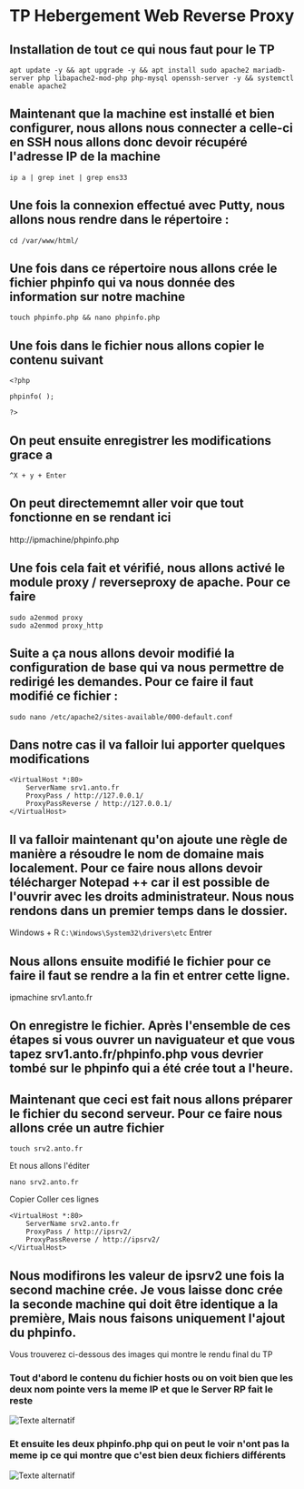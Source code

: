 # TP Hebergement Web Reverse Proxy

## Installation de tout ce qui nous faut pour le TP

```apt update -y && apt upgrade -y && apt install sudo apache2 mariadb-server php libapache2-mod-php php-mysql openssh-server -y && systemctl enable apache2```

## Maintenant que la machine est installé et bien configurer, nous allons nous connecter a celle-ci en SSH nous allons donc devoir récupéré l'adresse IP de la machine

```ip a | grep inet | grep ens33```

## Une fois la connexion effectué avec Putty, nous allons nous rendre dans le répertoire :

```cd /var/www/html/```

## Une fois dans ce répertoire nous allons crée le fichier phpinfo qui va nous donnée des information sur notre machine

```touch phpinfo.php && nano phpinfo.php```

## Une fois dans le fichier nous allons copier le contenu suivant
```
<?php

phpinfo( );

?>
```
## On peut ensuite enregistrer les modifications grace a 

```^X + y + Enter```

## On peut directememnt aller voir que tout fonctionne en se rendant ici 

http://ipmachine/phpinfo.php

## Une fois cela fait et vérifié, nous allons activé le module proxy / reverseproxy de apache. Pour ce faire 
```
sudo a2enmod proxy
sudo a2enmod proxy_http
```
## Suite a ça nous allons devoir modifié la configuration de base qui va nous permettre de redirigé les demandes. Pour ce faire il faut modifié ce fichier : 

```sudo nano /etc/apache2/sites-available/000-default.conf```

## Dans notre cas il va falloir lui apporter quelques modifications

```
<VirtualHost *:80>
    ServerName srv1.anto.fr
    ProxyPass / http://127.0.0.1/
    ProxyPassReverse / http://127.0.0.1/
</VirtualHost>
```

## Il va falloir maintenant qu'on ajoute une règle de manière a résoudre le nom de domaine mais localement. Pour ce faire nous allons devoir télécharger Notepad ++ car il est possible de l'ouvrir avec les droits administrateur. Nous nous rendons dans un premier temps dans le dossier.

Windows + R 
```C:\Windows\System32\drivers\etc```
Entrer

## Nous allons ensuite modifié le fichier pour ce faire il faut se rendre a la fin et entrer cette ligne.

ipmachine srv1.anto.fr

## On enregistre le fichier. Après l'ensemble de ces étapes si vous ouvrer un naviguateur et que vous tapez srv1.anto.fr/phpinfo.php vous devrier tombé sur le phpinfo qui a été crée tout a l'heure.

## Maintenant que ceci est fait nous allons préparer le fichier du second serveur. Pour ce faire nous allons crée un autre fichier

```touch srv2.anto.fr```

Et nous allons l'éditer

```nano srv2.anto.fr```

Copier Coller ces lignes
```
<VirtualHost *:80>
    ServerName srv2.anto.fr
    ProxyPass / http://ipsrv2/
    ProxyPassReverse / http://ipsrv2/
</VirtualHost>
```
## Nous modifirons les valeur de ipsrv2 une fois la second machine crée. Je vous laisse donc crée la seconde machine qui doit être identique a la première, Mais nous faisons uniquement l'ajout du phpinfo.

Vous trouverez ci-dessous des images qui montre le rendu final du TP

### Tout d'abord le contenu du fichier hosts ou on voit bien que les deux nom pointe vers la meme IP et que le Server RP fait le reste
![Texte alternatif](/hosts.png "Titre de l'image")

### Et ensuite les deux phpinfo.php qui on peut le voir n'ont pas la meme ip ce qui montre que c'est bien deux fichiers différents
![Texte alternatif](/Vérifphpinfo.png "Titre de l'image")


















